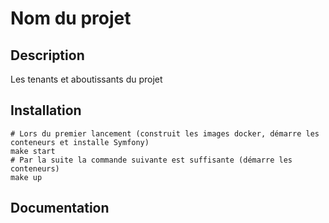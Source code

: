 # Nom du projet

## Description

Les tenants et aboutissants du projet

## Installation

```
# Lors du premier lancement (construit les images docker, démarre les conteneurs et installe Symfony)
make start
# Par la suite la commande suivante est suffisante (démarre les conteneurs)
make up
```

## Documentation

